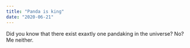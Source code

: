 ```yaml
---
title: "Panda is king"
date: "2020-06-21"
---
```


Did you know that there exist exaxtly one pandaking in the universe? No? Me neither.